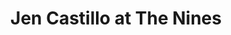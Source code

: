 ---
title: "Jen Castillo at The Nines"
url: /fresno/jen-castillo-at-the-nines/
shop: hairdresser
---